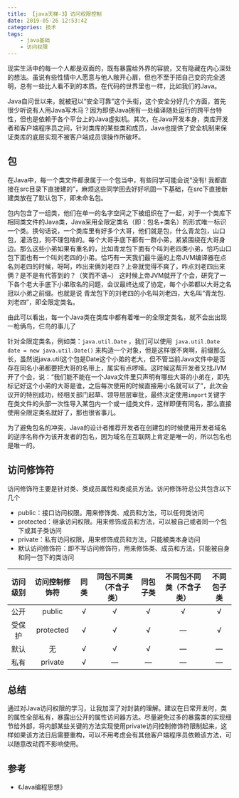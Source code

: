 ```yaml
---
title: 【java天梯-3】访问权限控制
date: 2019-05-26 12:53:42
categories: 技术
tags: 
    - java基础
    - 访问权限
---
```


现实生活中的每一个人都是双面的，既有暴露给外界的容貌，又有隐藏在内心深处的想法。虽说有些性情中人愿意与他人敞开心扉，但也不至于把自己变的完全透明，总有一些比人看不到的本质。在代码的世界里也一样，比如我们的Java。

Java自问世以来，就被冠以“安全可靠”这个头衔，这个安全分好几个方面，首先很少听说有人用Java写木马？因为即便Java拥有一处编译随处运行的跨平台特性，但也是依赖于各个平台上的Java虚拟机。其次，在Java开发本身，类库开发者和客户端程序员之间，针对类库的某些类和成员，Java也提供了安全机制来保证类库的底层实现不被客户端成员误操作所破坏。

## 包
在Java中，每一个类文件都隶属于一个包当中，有些同学可能会说“没有! 我都直接在src目录下直接建的”，麻烦这些同学回去好好巩固一下基础，在src下直接新建类放在了默认包下，即未命名包。

包内包含了一组类，他们在单一的名字空间之下被组织在了一起，对于一个类库下相同类文件的Java类，Java采用全限定类名（即：包名+类名）的形式唯一标识一个类。换句话说，一个类库里有好多个大哥，他们就是包，什么青龙包，山口包，灌汤包，狗不理包啥的。每个大哥手底下都有一群小弟，紧紧围绕在大哥身边。那么这些小弟如果有重名的，比如青龙包下面有个叫刘老四类小弟，恰巧山口包下面也有一个叫刘老四的小弟。恰巧有一天我们最牛逼的上帝JVM编译器在点名刘老四的时候，呀呵，咋出来俩刘老四？上帝就觉得不爽了，咋点刘老四出来俩？是不是有代答到的？（笑而不语~） 这时候上帝JVM就开了个会，研究了一下各个老大手底下小弟取名的问题，会议最终达成了协定，每个小弟都以大哥之名冠以小弟之前缀。也就是说 青龙包下的刘老四的小名叫刘老四，大名叫“青龙包.刘老四”，即全限定类名。

由此可以看出，每一个Java类在类库中都有着唯一的全限定类名，就不会出出现一枪俩鸟，仨鸟的事儿了

针对全限定类名，例如类：`java.util.Date` ，我们可以使用` java.util.Date date = new java.util.Date()` 来构造一个对象，但是这样很不爽啊，前缀那么长，虽然说java.util这个包是Date这个小弟的老大，但不管当前Java文件中是否存在同名小弟都要把大哥的名带上，属实有点啰嗦。这时候这帮开发者又找JVM开了个会，说：“我们能不能在一个Java文件里只声明有哪些大哥的小弟在，即先标记好这个小弟的大哥是谁，之后每次使用的时候直接用小名就可以了”，此次会议开的特别成功，经相关部门起草、领导层层审批，最终决定使用` import `关键字在类文件的头部一次性导入某包内一个或一组类文件，这样即便有同名，那么直接使用全限定类名就好了，那也很省事儿。

为了避免包名的冲突，Java的设计者推荐开发者在创建包的时候使用开发者域名的逆序名称作为该开发者的包名，因为域名在互联网上肯定是唯一的，所以包名也是唯一的。

## 访问修饰符
访问修饰符主要是针对类、类成员属性和类成员方法。访问修饰符总公共包含以下几个

- public：接口访问权限。用来修饰类、成员和方法，可以任何类访问
- protected：继承访问权限。用来修饰成员和方法，可以被自己或者同一个包下或其子类访问
- private：私有访问权限，用来修饰成员和方法，只能被类本身访问
- 默认访问修饰符：即不写访问修饰符，用来修饰类、成员和方法，只能被自身和同一包下的类访问

| 访问级别 |访问控制修饰符 | 同类 |同包不同类（不含子类） | 同包子类|不同包不同类（不含子类）|不同包子类|
| :------: | :------: | :------: |:------: |:------: |:------: |:------: |
| 公开 | public | √ |√|√|√|√|
| 受保护 |protected | √ |√|√|—|√|
| 默认 |无|√|√|√|—|—|
|私有|private|√|—|—|—|—|

## 总结

通过对Java访问权限的学习，让我加深了对封装的理解。建议在日常开发时，类的属性全部私有，暴露出公开的属性访问器方法。尽量避免过多的暴露类的实现细节给外部，将内部某些关键的方法实现使用private访问控制修饰符限制起来，这样如果该方法日后需要重构，可以不用考虑会有其他客户端程序员依赖该方法，可以随意改动而不影响使用。

## 参考
- 《Java编程思想》